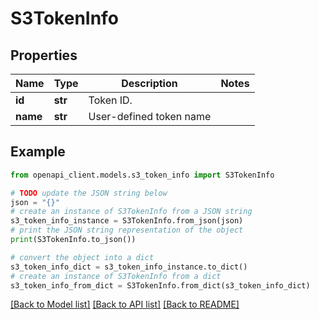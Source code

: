 # S3TokenInfo


## Properties

Name | Type | Description | Notes
------------ | ------------- | ------------- | -------------
**id** | **str** | Token ID. | 
**name** | **str** | User-defined token name | 

## Example

```python
from openapi_client.models.s3_token_info import S3TokenInfo

# TODO update the JSON string below
json = "{}"
# create an instance of S3TokenInfo from a JSON string
s3_token_info_instance = S3TokenInfo.from_json(json)
# print the JSON string representation of the object
print(S3TokenInfo.to_json())

# convert the object into a dict
s3_token_info_dict = s3_token_info_instance.to_dict()
# create an instance of S3TokenInfo from a dict
s3_token_info_from_dict = S3TokenInfo.from_dict(s3_token_info_dict)
```
[[Back to Model list]](../README.md#documentation-for-models) [[Back to API list]](../README.md#documentation-for-api-endpoints) [[Back to README]](../README.md)


